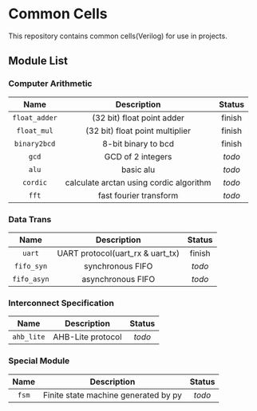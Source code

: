 # Common Cells

This repository contains common cells(Verilog) for use in projects.

## Module List

### Computer Arithmetic

| Name | Description | Status |
| :-: | :-: | :-: |
| `float_adder` | (32 bit) float point adder | finish |
| `float_mul` | (32 bit) float point multiplier | finish |
| `binary2bcd` | 8-bit binary to bcd | finish |
| `gcd` | GCD of 2 integers | *todo* |
| `alu` | basic alu | *todo* |
| `cordic` | calculate arctan using cordic algorithm | *todo* |
| `fft` | fast fourier transform | *todo* |


### Data Trans

| Name | Description | Status |
| :-: | :-: | :-: |
| `uart` | UART protocol(uart_rx & uart_tx) | finish |
| `fifo_syn` | synchronous FIFO | *todo* |
| `fifo_asyn` | asynchronous FIFO | *todo* |

### Interconnect Specification

| Name | Description | Status |
| :-: | :-: | :-: |
| `ahb_lite` | AHB-Lite protocol | *todo* |

### Special Module

| Name | Description | Status |
| :-: | :-: | :-: |
| `fsm` | Finite state machine generated by py | *todo* |